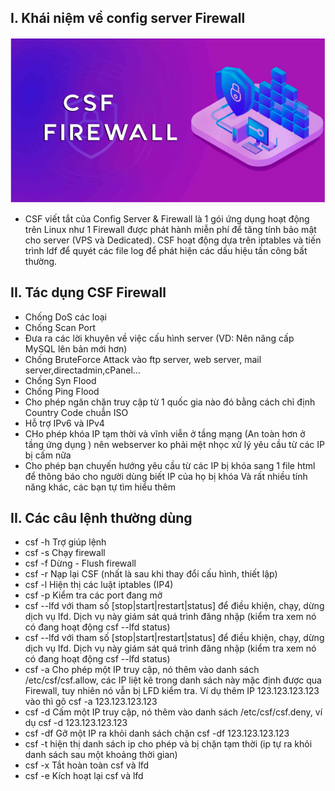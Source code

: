 ## I. Khái niệm về config server Firewall
<img src="img/c1.png">

- CSF viết tắt của Config Server & Firewall là 1 gói ứng dụng hoạt động trên Linux như 1 Firewall được phát hành miễn phí để tăng tính bảo mật cho server (VPS và Dedicated). CSF hoạt động dựa trên iptables và tiến trình ldf để quyét các file log để phát hiện các dấu hiệu tấn công bất thường.

## II. Tác dụng CSF Firewall
- Chống DoS các loại
- Chống Scan Port
- Đưa ra các lời khuyên về việc cấu hình server (VD: Nên nâng cấp MySQL lên bản mới hơn)
- Chống BruteForce Attack vào ftp server, web server, mail server,directadmin,cPanel…
- Chống Syn Flood
- Chống Ping Flood
- Cho phép ngăn chặn truy cập từ 1 quốc gia nào đó bằng cách chỉ định Country Code chuẫn ISO
- Hỗ trợ IPv6 và IPv4
- CHo phép khóa IP tạm thời và vĩnh viễn ở tầng mạng (An toàn hơn ở tầng ứng dụng ) nên webserver ko phải mệt nhọc xử lý yêu cầu từ các IP bị cấm nữa
- Cho phép bạn chuyến hướng yêu cầu từ các IP bị khóa sang 1 file html để thông báo cho người dùng biết IP của họ bị khóa
Và rất nhiều tính năng khác, các bạn tự tìm hiểu thêm


## II. Các câu lệnh thường dùng 
- csf -h	Trợ giúp lệnh
- csf -s	Chạy firewall
- csf -f	Dừng - Flush firewall
- csf -r	Nạp lại CSF (nhất là sau khi thay đổi cấu hình, thiết lập)
- csf -l	Hiện thị các luật iptables (IP4)
- csf -p	Kiểm tra các port đang mở
- csf --lfd	với tham số [stop|start|restart|status] để điều khiện, chạy, dừng dịch vụ lfd. Dịch vụ này giám sát quá trình đăng nhập (kiểm tra xem nó có đang hoạt động csf --lfd status)
- csf --lfd	với tham số [stop|start|restart|status] để điều khiện, chạy, dừng dịch vụ lfd. Dịch vụ này giám sát quá trình đăng nhập (kiểm tra xem nó có đang hoạt động csf --lfd status)
- csf -a	Cho phép một IP truy cập, nó thêm vào danh sách /etc/csf/csf.allow, các IP liệt kê trong danh sách này mặc định được qua Firewall, tuy nhiên nó vẫn bị LFD kiểm tra. Ví dụ thêm IP 123.123.123.123 vào thì gõ csf -a 123.123.123.123
- csf -d	Cấm một IP truy cập, nó thêm vào danh sách /etc/csf/csf.deny, ví dụ csf -d 123.123.123.123
- csf -df	Gỡ một IP ra khỏi danh sách chặn csf -df 123.123.123.123
- csf -t	hiện thị danh sách ip cho phép và bị chặn tạm thời (ip tự ra khỏi danh sách sau một khoảng thời gian)
- csf -x	Tắt hoàn toàn csf và lfd
- csf -e	Kích hoạt lại csf và lfd